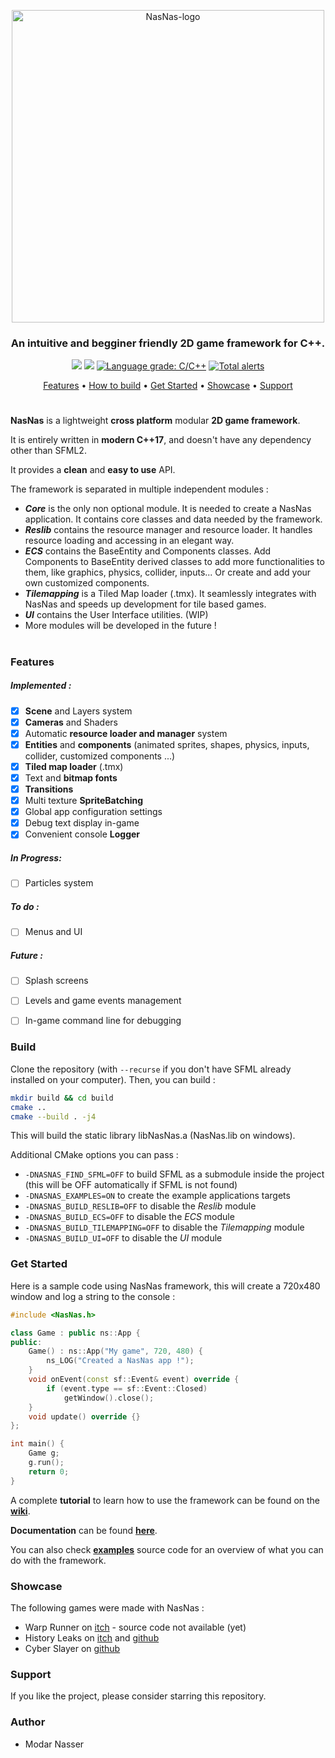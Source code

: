 <p align=center><img width=500px align=center src="https://i.ibb.co/Z1MDyP3/Nas-Nas-logo-title.png" alt="NasNas-logo"></p>
<h3 align=center> An intuitive and begginer friendly 2D game framework for C++. </h3>
<p align=center>
 <a href=https://travis-ci.com/Madour/NasNas><img src=https://travis-ci.com/Madour/NasNas.svg?branch=master></a>
 <a href=https://www.codacy.com/manual/Madour/NasNas><img src=https://app.codacy.com/project/badge/Grade/23bdd1079c3f4274a712f42851a276d8></a>
 <a href="https://lgtm.com/projects/g/Madour/NasNas/context:cpp"><img alt="Language grade: C/C++" src="https://img.shields.io/lgtm/grade/cpp/g/Madour/NasNas.svg?logo=lgtm&logoWidth=18"/></a>
 <a href="https://lgtm.com/projects/g/Madour/NasNas/alerts/"><img alt="Total alerts" src="https://img.shields.io/lgtm/alerts/g/Madour/NasNas.svg?logo=lgtm&logoWidth=18"/></a>
</p>
<p align=center>
 <a href=#features>Features</a> •
 <a href=#build>How to build</a> •
 <a href=#get-started>Get Started</a> •
 <a href=#showcase>Showcase</a> •
 <a href=#support>Support</a>
</p>

# 

**NasNas** is a lightweight **cross platform** modular **2D game framework**.

It is entirely written in **modern C++17**, and doesn't have any dependency other than SFML2.

It provides a **clean** and **easy to use** API.

The framework is separated in multiple independent modules :
- ***Core*** is the only non optional module. It is needed to create a NasNas application. 
It contains core classes and data needed by the framework.
- ***Reslib*** contains the resource manager and resource loader. It handles resource loading and accessing in
an elegant way.
- ***ECS*** contains the BaseEntity and Components classes. Add Components to BaseEntity derived classes to add more
  functionalities to them, like graphics, physics, collider, inputs... Or create and add your own customized components.
- ***Tilemapping*** is a Tiled Map loader (.tmx). It seamlessly integrates with NasNas and speeds up development
for tile based games.
- ***UI*** contains the User Interface utilities. (WIP)
- More modules will be developed in the future !

# 

### Features

##### Implemented :
 - [x] **Scene** and Layers system
 - [x] **Cameras** and Shaders
 - [x] Automatic **resource loader and  manager** system
 - [x] **Entities** and **components** (animated sprites, shapes, physics, inputs, collider, customized components ...) 
 - [x] **Tiled map loader** (.tmx)
 - [x] Text and **bitmap fonts**
 - [x] **Transitions**
 - [x] Multi texture **SpriteBatching**
 - [x] Global app configuration settings
 - [x] Debug text display in-game
 - [x] Convenient console **Logger**

##### In Progress:
 - [ ] Particles system

##### To do :
 - [ ] Menus and UI

 
##### Future :
 - [ ] Splash screens
 - [ ] Levels and game events management
 - [ ] In-game command line for debugging


### Build

Clone the repository (with `--recurse` if you don't have SFML already installed on your computer). Then, you can build :
```bash
mkdir build && cd build
cmake ..
cmake --build . -j4
```
This will build the static library libNasNas.a (NasNas.lib on windows).

Additional CMake options you can pass : 

- `-DNASNAS_FIND_SFML=OFF` to build SFML as a submodule inside the project (this will be OFF automatically if SFML is not found)
- `-DNASNAS_EXAMPLES=ON` to create the example applications targets
- `-DNASNAS_BUILD_RESLIB=OFF` to disable the *Reslib* module
- `-DNASNAS_BUILD_ECS=OFF` to disable the *ECS* module
- `-DNASNAS_BUILD_TILEMAPPING=OFF` to disable the *Tilemapping* module
- `-DNASNAS_BUILD_UI=OFF` to disable the *UI* module



### Get Started

Here is a sample code using NasNas framework, this will create a 720x480 window and log a string to the console : 

```c++
#include <NasNas.h>

class Game : public ns::App {
public:
    Game() : ns::App("My game", 720, 480) {
        ns_LOG("Created a NasNas app !");
    }
    void onEvent(const sf::Event& event) override {
        if (event.type == sf::Event::Closed)
            getWindow().close();
    }
    void update() override {}
};

int main() {
    Game g;
    g.run();
    return 0;
}
```

A complete **tutorial** to learn how to use the framework can be found on the **[wiki](https://github.com/Madour/NasNas/wiki)**. 

**Documentation** can be found **[here](https://madour.github.io/NasNas/doc)**.

You can also check **[examples](https://github.com/Madour/NasNas/tree/master/examples)** source code
for an overview of what you can do with the framework.

### Showcase

The following games were made with NasNas :

- Warp Runner on [itch](https://madour.itch.io/warp-runner) - source code not available (yet)
- History Leaks on [itch](https://madour.itch.io/history-leaks) and [github](https://github.com/Madour/GB_OLC_Jam2020)
- Cyber Slayer on [github](https://github.com/Madour/CyberSlayer)


### Support

If you like the project, please consider starring this repository.

### Author

 - Modar Nasser
 